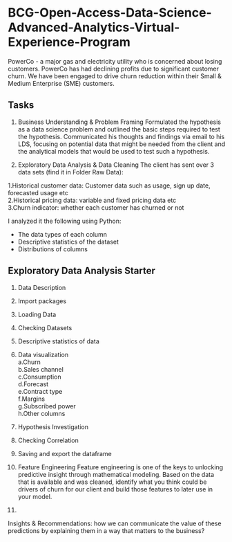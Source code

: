 # BCG-Open-Access-Data-Science-Advanced-Analytics-Virtual-Experience-Program  

PowerCo - a major gas and electricity utility who is concerned about losing customers. PowerCo has had declining profits due to significant customer churn. We have been engaged to drive churn reduction within their Small & Medium Enterprise (SME) customers.  

## Tasks  

1. Business Understanding & Problem Framing
Formulated the hypothesis as a data science problem and outlined the basic steps required to test the hypothesis. Communicated his thoughts and findings via email to his LDS, focusing on potential data that might be needed from the client and the analytical models that would be used to test such a hypothesis.

2. Exploratory Data Analysis & Data Cleaning
The client has sent over 3 data sets (find it in Folder Raw Data):  

1.Historical customer data: Customer data such as usage, sign up date, forecasted usage etc  
2.Historical pricing data: variable and fixed pricing data etc  
3.Churn indicator: whether each customer has churned or not  

I analyzed it the following using Python:  
- The data types of each column  
- Descriptive statistics of the dataset  
- Distributions of columns  

## Exploratory Data Analysis Starter  
1. Data Description
2. Import packages  
3. Loading Data  
4. Checking Datasets  
5. Descriptive statistics of data   
6. Data visualization  
  a.Churn  
  b.Sales channel  
  c.Consumption     
  d.Forecast  
  e.Contract type  
  f.Margins  
  g.Subscribed power  
  h.Other columns  
7. Hypothesis Investigation  
8. Checking Correlation  
9. Saving and export the dataframe  

3. Feature Engineering
Feature engineering is one of the keys to unlocking predictive insight through mathematical modeling. Based on the data that is available and was cleaned, identify what you think could be drivers of churn for our client and build those features to later use in your model.

5. 




Insights & Recommendations: how we can communicate the value of these predictions by explaining them in a way that matters to the business?
